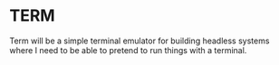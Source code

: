 TERM
====

Term will be a simple terminal emulator for building headless systems where I need to be able to pretend to run things with a terminal.

